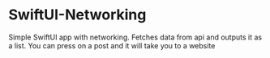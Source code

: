 # SwiftUI-Networking

Simple SwiftUI app with networking. Fetches data from api and outputs it as a list. You can press on a post and it will take you to a website
